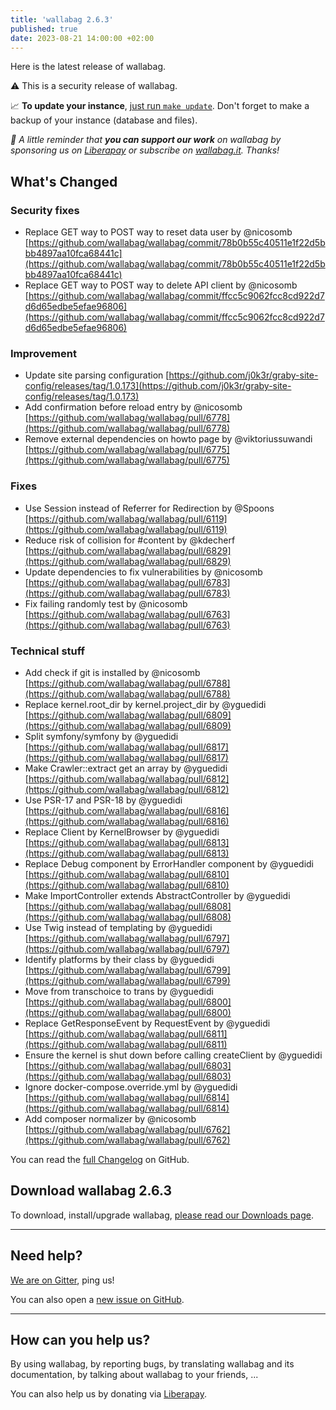```yaml
---
title: 'wallabag 2.6.3'
published: true
date: 2023-08-21 14:00:00 +02:00
---
```


Here is the latest release of wallabag.

⚠️ This is a security release of wallabag.

📈  **To update your instance**, [just run `make update`](https://doc.wallabag.org/en/admin/upgrade.html).
Don't forget to make a backup of your instance (database and files).

_🤝  A little reminder that **you can support our work** on wallabag by sponsoring us on [Liberapay](https://liberapay.com/wallabag) or subscribe on [wallabag.it](https://www.wallabag.it/en). Thanks!_

## What's Changed

### Security fixes
* Replace GET way to POST way to reset data user by @nicosomb [https://github.com/wallabag/wallabag/commit/78b0b55c40511e1f22d5bbb4897aa10fca68441c](https://github.com/wallabag/wallabag/commit/78b0b55c40511e1f22d5bbb4897aa10fca68441c)
* Replace GET way to POST way to delete API client by @nicosomb [https://github.com/wallabag/wallabag/commit/ffcc5c9062fcc8cd922d7d6d65edbe5efae96806](https://github.com/wallabag/wallabag/commit/ffcc5c9062fcc8cd922d7d6d65edbe5efae96806)

### Improvement
* Update site parsing configuration [https://github.com/j0k3r/graby-site-config/releases/tag/1.0.173](https://github.com/j0k3r/graby-site-config/releases/tag/1.0.173) 
* Add confirmation before reload entry by @nicosomb [https://github.com/wallabag/wallabag/pull/6778](https://github.com/wallabag/wallabag/pull/6778)
* Remove external dependencies on howto page by @viktoriussuwandi [https://github.com/wallabag/wallabag/pull/6775](https://github.com/wallabag/wallabag/pull/6775)

### Fixes
* Use Session instead of Referrer for Redirection by @Spoons [https://github.com/wallabag/wallabag/pull/6119](https://github.com/wallabag/wallabag/pull/6119)
* Reduce risk of collision for #content by @kdecherf [https://github.com/wallabag/wallabag/pull/6829](https://github.com/wallabag/wallabag/pull/6829)
* Update dependencies to fix vulnerabilities by @nicosomb [https://github.com/wallabag/wallabag/pull/6783](https://github.com/wallabag/wallabag/pull/6783)
* Fix failing randomly test by @nicosomb [https://github.com/wallabag/wallabag/pull/6763](https://github.com/wallabag/wallabag/pull/6763)

### Technical stuff
* Add check if git is installed by @nicosomb [https://github.com/wallabag/wallabag/pull/6788](https://github.com/wallabag/wallabag/pull/6788)
* Replace kernel.root_dir by kernel.project_dir by @yguedidi [https://github.com/wallabag/wallabag/pull/6809](https://github.com/wallabag/wallabag/pull/6809)
* Split symfony/symfony by @yguedidi [https://github.com/wallabag/wallabag/pull/6817](https://github.com/wallabag/wallabag/pull/6817)
* Make Crawler::extract get an array by @yguedidi [https://github.com/wallabag/wallabag/pull/6812](https://github.com/wallabag/wallabag/pull/6812)
* Use PSR-17 and PSR-18 by @yguedidi [https://github.com/wallabag/wallabag/pull/6816](https://github.com/wallabag/wallabag/pull/6816)
* Replace Client by KernelBrowser by @yguedidi [https://github.com/wallabag/wallabag/pull/6813](https://github.com/wallabag/wallabag/pull/6813)
* Replace Debug component by ErrorHandler component by @yguedidi [https://github.com/wallabag/wallabag/pull/6810](https://github.com/wallabag/wallabag/pull/6810)
* Make ImportController extends AbstractController by @yguedidi [https://github.com/wallabag/wallabag/pull/6808](https://github.com/wallabag/wallabag/pull/6808)
* Use Twig instead of templating by @yguedidi [https://github.com/wallabag/wallabag/pull/6797](https://github.com/wallabag/wallabag/pull/6797)
* Identify platforms by their class by @yguedidi [https://github.com/wallabag/wallabag/pull/6799](https://github.com/wallabag/wallabag/pull/6799)
* Move from transchoice to trans by @yguedidi [https://github.com/wallabag/wallabag/pull/6800](https://github.com/wallabag/wallabag/pull/6800)
* Replace GetResponseEvent by RequestEvent by @yguedidi [https://github.com/wallabag/wallabag/pull/6811](https://github.com/wallabag/wallabag/pull/6811)
* Ensure the kernel is shut down before calling createClient by @yguedidi [https://github.com/wallabag/wallabag/pull/6803](https://github.com/wallabag/wallabag/pull/6803)
* Ignore docker-compose.override.yml by @yguedidi [https://github.com/wallabag/wallabag/pull/6814](https://github.com/wallabag/wallabag/pull/6814)
* Add composer normalizer by @nicosomb [https://github.com/wallabag/wallabag/pull/6762](https://github.com/wallabag/wallabag/pull/6762)

You can read the [full Changelog](https://github.com/wallabag/wallabag/compare/2.6.2...2.6.3) on GitHub.

## Download wallabag 2.6.3

To download, install/upgrade wallabag, [please read our Downloads page](https://doc.wallabag.org/en/admin/installation/installation.html).

<hr />

## Need help?

[We are on Gitter](https://gitter.im/wallabag/wallabag), ping us!

You can also open a [new issue on GitHub](https://github.com/wallabag/wallabag/issues/new).

<hr />

## How can you help us?

By using wallabag, by reporting bugs, by translating wallabag and its documentation, by talking about wallabag to your friends, ...

You can also help us by donating via [Liberapay](https://liberapay.com/wallabag/).
